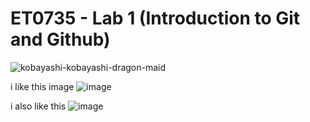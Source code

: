 # ET0735 - Lab 1 (Introduction to Git and Github)



![kobayashi-kobayashi-dragon-maid](https://user-images.githubusercontent.com/130963401/232409978-55c97663-b68e-4179-9371-4c38b7b1f2a9.gif)

i like this image
![image](https://user-images.githubusercontent.com/130963401/232413562-80a45531-8f15-428c-96e8-b4d3c4e0ed24.png)

i also like this
![image](https://user-images.githubusercontent.com/130963401/232413783-fed8dcf3-52f6-48f2-b553-abaa01ace6c3.png)
